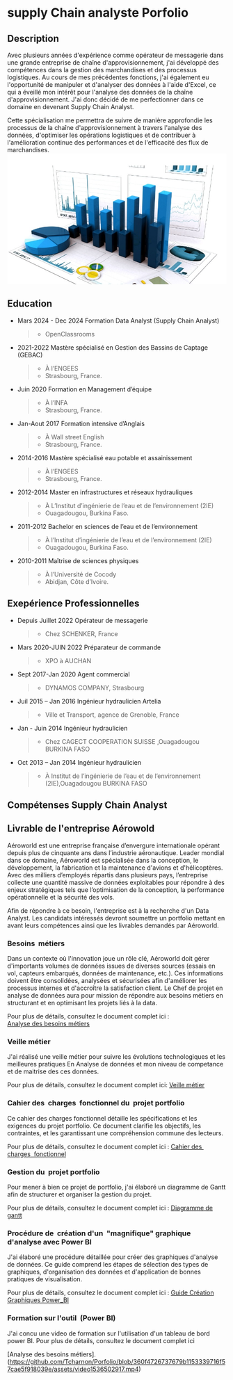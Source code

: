 # supply Chain analyste Porfolio
## Description
Avec plusieurs années d'expérience comme opérateur de messagerie dans une grande entreprise de chaîne d'approvisionnement, j'ai développé des compétences dans la gestion des marchandises et des processus logistiques. Au cours de mes précédentes fonctions, j'ai également eu l'opportunité de manipuler et d'analyser des données à l'aide d'Excel, ce qui a éveillé mon intérêt pour l'analyse des données de la chaîne d'approvisionnement. J'ai donc décidé de me perfectionner dans ce domaine en devenant Supply Chain Analyst.

Cette spécialisation me permettra de suivre de manière approfondie les processus de la chaîne d'approvisionnement à travers l'analyse des données, d'optimiser les opérations logistiques et de contribuer à l'amélioration continue des performances et de l'efficacité des flux de marchandises.
![picture1](/assets/Data-Analyst-Career-Outlook.jpg)

## Education
* Mars 2024 - Dec 2024    Formation Data Analyst (Supply Chain Analyst)
  >  - OpenClassrooms

* 2021-2022     Mastère spécialisé en Gestion des Bassins de Captage (GEBAC)
  >  - À  l’ENGEES
  >  - Strasbourg, France.
* Juin 2020   Formation en Management d’équipe 
  >  - À  l’INFA
  >  - Strasbourg, France.
* Jan-Aout 2017    Formation intensive d’Anglais
  >  - À  Wall street English
  >  - Strasbourg, France.
* 2014-2016     Mastère spécialisé eau potable et assainissement
  >  - À  l’ENGEES
  >  - Strasbourg, France.
* 2012-2014   Master en infrastructures et réseaux hydrauliques
  >  - À  L’Institut d’ingénierie de l’eau et de l’environnement (2IE)
  >  - Ouagadougou, Burkina Faso.
* 2011-2012   Bachelor en sciences de l’eau et de l’environnement
  > - À  l’Institut d’ingénierie de l’eau et de l’environnement (2IE)
  > - Ouagadougou, Burkina Faso.
* 2010-2011   Maîtrise de sciences physiques
  > - À  l’Université de Cocody
  > - Abidjan, Côte d’Ivoire. 
  
## Exepérience Professionnelles 
* Depuis Juillet 2022            Opérateur de messagerie
  >- Chez SCHENKER, France
* Mars 2020-JUIN 2022   Préparateur de commande
  >- XPO à AUCHAN
* Sept 2017-Jan 2020   Agent commercial
  >- DYNAMOS COMPANY, Strasbourg
* Juil 2015 – Jan 2016  Ingénieur hydraulicien Artelia
  >- Ville et Transport, agence de Grenoble, France
* Jan - Juin 2014    Ingénieur hydraulicien
  >- Chez CAGECT COOPERATION SUISSE ,Ouagadougou BURKINA FASO 
* Oct 2013 – Jan 2014  Ingénieur hydraulicien 
  >- À Institut de l’ingénierie de l’eau et de l’environnement (2IE),Ouagadougou BURKINA FASO
  
## Compétenses Supply Chain Analyst

## Livrable de l'entreprise  Aérowold
Aéroworld est une entreprise française d’envergure internationale opérant depuis plus de cinquante ans dans l’industrie aéronautique. Leader mondial dans ce domaine, Aéroworld est spécialisée dans la conception, le développement, la fabrication et la maintenance d'avions et d'hélicoptères. Avec des milliers d’employés répartis dans plusieurs pays, l’entreprise collecte une quantité massive de données exploitables pour répondre à des enjeux stratégiques tels que l’optimisation de la conception, la performance opérationnelle et la sécurité des vols.

Afin de répondre à ce besoin, l'entreprise est à la recherche d'un Data Analyst. Les candidats intéressés devront soumettre un portfolio mettant en avant leurs compétences ainsi que les livrables demandés par Aéroworld.
### Besoins  métiers
Dans un contexte où l'innovation joue un rôle clé, Aéroworld doit gérer d'importants volumes de données issues de diverses sources (essais en vol, capteurs embarqués, données de maintenance, etc.). Ces informations doivent être consolidées, analysées et sécurisées afin d'améliorer les processus internes et d'accroître la satisfaction client. Le Chef de projet en analyse de données aura pour mission de répondre aux besoins métiers en structurant et en optimisant les projets liés à la data.

Pour plus de détails, consultez le document complet ici :  
[Analyse des besoins métiers](https://github.com/user-attachments/files/17948540/Analyse_des_besoins_metiers.pdf)

### Veille métier
J'ai réalisé une veille métier  pour suivre les évolutions technologiques et les meilleures pratiques En Analyse de données et mon niveau de competance et de maitrise des ces données.

Pour plus de détails, consultez le document complet ici:
[Veille métier](https://github.com/Tcharnon/Porfolio/blob/bdef37c60344c62104a97c6c458e4ab31b79509a/assets/Portefolio.pbix)


### Cahier des  charges  fonctionnel du  projet portfolio
Ce cahier des charges fonctionnel détaille les spécifications et les exigences du projet portfolio. Ce document clarifie les objectifs, les contraintes, et les  garantissant une compréhension commune des lecteurs.

Pour plus de détails, consultez le document complet ici :
[Cahier des  charges  fonctionnel](https://github.com/user-attachments/files/17950568/Cahier_des_charges.pdf)

### Gestion du  projet portfolio

Pour mener à bien ce projet de portfolio, j'ai élaboré un diagramme de Gantt afin de structurer et organiser la gestion du projet.

Pour plus de détails, consultez le document complet ici :
[Diagramme de gantt](https://github.com/user-attachments/files/17950599/Diagramme_de_gantt.pdf)


###  Procédure de  création d'un  "magnifique" graphique  d'analyse avec Power BI

J'ai élaboré une procédure détaillée pour créer des graphiques d'analyse de données. Ce guide comprend les étapes de sélection des types de graphiques, d'organisation des données et d'application de bonnes pratiques de visualisation.

Pour plus de détails, consultez le document complet ici :
[Guide Création Graphiques Power_BI](https://github.com/user-attachments/files/17950612/Guide_Creation_Graphiques_Power_BI.pdf)

### Formation sur l'outil  (Power BI)

J'ai concu une video de formation sur l'utilisation d'un tableau de bord power BI.
Pour plus de détails, consultez le document complet ici 

[Analyse des besoins métiers].(https://github.com/Tcharnon/Porfolio/blob/360f4726737679b1153339716f57cae5f918039e/assets/video1536502917.mp4)
